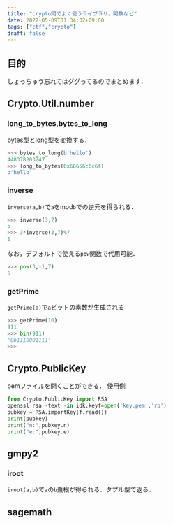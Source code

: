 ```yaml
---
title: "crypto問でよく使うライブラリ，関数など"
date: 2022-05-09T01:34:02+09:00
tags: ["ctf","crypto"]
draft: false
---
```



## 目的
しょっちゅう忘れてはググってるのでまとめます．

## Crypto.Util.number

### long_to_bytes,bytes_to_long
bytes型とlong型を変換する．
```python
>>> bytes_to_long(b'hello')
448378203247
>>> long_to_bytes(0x68656c6c6f)
b'hello'
```

### inverse
`inverse(a,b)`で`a`をmod`b`での逆元を得られる．
```python
>>> inverse(3,7)
5
>>> 3*inverse(3,7)%7
1
```
なお，デフォルトで使える`pow`関数で代用可能．
```python
>>> pow(3,-1,7)
5
```

### getPrime
`getPrime(a)`で`a`ビットの素数が生成される
```python
>>> getPrime(10)
911
>>> bin(911)
'0b1110001111'
>>>
```


## Crypto.PublicKey
pemファイルを開くことができる．
使用例
```python
from Crypto.PublicKey import RSA
openssl rsa -text -in idk.keyf=open('key.pem','rb')
pubkey = RSA.importKey(f.read())
print(pubkey)
print("n:",pubkey.n)
print("e:",pubkey.e)
```

## gmpy2

### iroot
`iroot(a,b)`で`a`の`b`乗根が得られる．タプル型で返る．

## sagemath

### 

